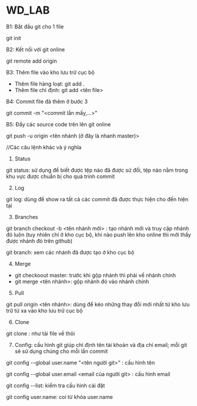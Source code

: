 # WD_LAB
B1: Bắt đầu git cho 1 file

git init

B2: Kết nối với git online

git remote add origin <url>

B3: Thêm file vào kho lưu trữ cục bộ

- Thêm file hàng loạt: git add .
- Thêm file chỉ định: git add <tên file>

B4: Commit file đã thêm ở bước 3

git commit -m "<commit lần mấy,...>"

B5: Đẩy các source code trên lên git online

git push -u origin <tên nhánh (ở đây là nhanh master)>

//Các câu lệnh khác và ý nghĩa

1. Status

git status: sử dụng để biết được tệp nào đã được sử đổi, tệp nào nằm trong khu vực được chuẩn bị cho quá trình commit

2. Log

git log: dùng để show ra tất cả các commit đã được thực hiện cho đến hiện tại

3. Branches

git branch checkout -b <tên nhánh mới> : tạo nhánh mới và truy cập nhánh đó luôn (tuy nhiên chỉ ở kho cục bộ, khi nào push lên kho online thì mới thấy được nhánh đó trên github)

git branch: xem các nhánh đã được tạo ở kho cục bộ

4. Merge

- git checkoout master: trước khi gộp nhánh thì phải về nhánh chính
- git merge <tên nhánh>: gộp nhánh đó vào nhánh chính

5. Pull

git pull origin <tên nhánh>: dùng để kéo những thay đổi mới nhất từ kho lưu trữ từ xa vào kho lưu trữ cục bộ

6. Clone

git clone <url>: như tải file về thôi

7. Config: cấu hình git giúp chỉ định tên tài khoản và địa chỉ email; mỗi git sẽ sử dụng chúng cho mỗi lần commit

git config --global user.name "<tên người git>" : cấu hình tên

git config --global user.email <email của người git> : cấu hình email

git config --list: kiểm tra cấu hình cài đặt

git config user.name: coi từ khóa user.name




